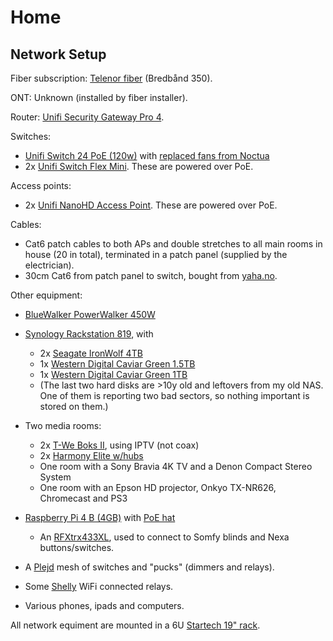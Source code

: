 # Home

## Network Setup

Fiber subscription: [Telenor fiber](https://www.telenor.no/privat/internett/fiber/) (Bredbånd 350).

ONT: Unknown (installed by fiber installer).

Router: [Unifi Security Gateway Pro 4](https://www.ui.com/unifi-routing/unifi-security-gateway-pro-4/).

Switches:
-  [Unifi Switch 24 PoE (120w)](https://eu.store.ui.com/collections/unifi-network-routing-switching/products/usw-24-poe) with [replaced fans from Noctua](https://www.proshop.no/Kabinettkjoeler/Noctua-NF-A4x20-FLX-Kabinettvifte-40-mm-15-dBA/2595710)
-  2x [Unifi Switch Flex Mini](https://eu.store.ui.com/collections/unifi-network-routing-switching/products/usw-flex-mini). These are powered over PoE.

Access points:
- 2x [Unifi NanoHD Access Point](https://eu.store.ui.com/collections/unifi-network-wireless/products/unifi-nanohd). These are powered over PoE.

Cables:
- Cat6 patch cables to both APs and double stretches to all main rooms in house (20 in total), terminated in a patch panel (supplied by the electrician).
- 30cm Cat6 from patch panel to switch, bought from [yaha.no](https://www.yaha.no/?hg=298&ug=3885).

Other equipment:
- [BlueWalker PowerWalker 450W](https://www.komplett.no/product/1104062/datautstyr/pc-tilbehoer/ups-overspenningsvern/ups-og-ups-batteri/bluewalker-powerwalker-ups-vi-750-r1u)
- [Synology Rackstation 819](https://www.synology.com/en-global/products/RS819), with
  - 2x [Seagate IronWolf 4TB](https://www.komplett.no/product/898981/datautstyr/lagring/harddiskerssd/harddisk-35/seagate-ironwolf-4tb-35-nas-hdd)
  - 1x [Western Digital Caviar Green 1.5TB](https://www.komplett.no/product/445869)
  - 1x [Western Digital Caviar Green 1TB](https://www.komplett.no/product/575186)
  - (The last two hard disks are >10y old and leftovers from my old NAS. One of them is reporting two bad sectors, so nothing important is stored on them.)
- Two media rooms:
  - 2x [T-We Boks II](https://www.telenor.no/privat/tv/t-we/dekoder/), using IPTV (not coax)
  - 2x [Harmony Elite w/hubs](https://www.logitech.com/no-no/products/harmony/harmony-elite.915-000257.html)
  - One room with a Sony Bravia 4K TV and a Denon Compact Stereo System
  - One room with an Epson HD projector, Onkyo TX-NR626, Chromecast and PS3

- [Raspberry Pi 4 B (4GB)](https://www.proshop.no/Mini-PC-Android-Raspberry-Pi/Raspberry-Pi-4-Model-B-4GB/2780502) with [PoE hat](https://www.proshop.no/Mini-PC-Android-Raspberry-Pi/Raspberry-Pi-Powerboard-PoE-HAT/2652523)
  - An [RFXtrx433XL](http://www.rfxcom.com/RFXtrx433XL), used to connect to Somfy blinds and Nexa buttons/switches.
- A [Plejd](https://www.plejd.com/en-no/products) mesh of switches and "pucks" (dimmers and relays).
- Some [Shelly](https://shelly.cloud/) WiFi connected relays.
- Various phones, ipads and computers.

All network equiment are mounted in a 6U [Startech 19" rack](https://www.dustinhome.no/product/5011089096/startech-wall-mounted-19-rack-6u).

